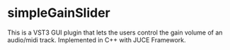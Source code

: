 # simpleGainSlider

This is a VST3 GUI plugin that lets the users control the gain volume of an audio/midi track. 
Implemented in C++ with JUCE Framework. 
